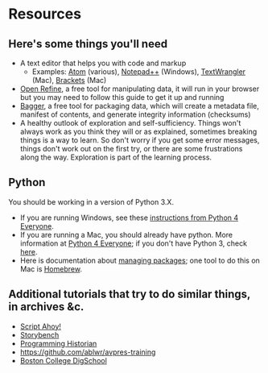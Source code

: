 # Resources

## Here's some things you'll need

* A text editor that helps you with code and markup
  * Examples: [Atom](https://atom.io/) (various), [Notepad++](https://notepad-plus-plus.org/) (Windows), [TextWrangler](http://www.barebones.com/products/textwrangler/) (Mac), [Brackets](http://brackets.io/) (Mac)
* [Open Refine](), a free tool for manipulating data, it will run in your browser but you may need to follow this guide to get it up and running
* [Bagger](), a free tool for packaging data, which will create a metadata file, manifest of contents, and generate integrity information (checksums) 
* A healthy outlook of exploration and self-sufficiency. Things won't always work as you think they will or as explained, sometimes breaking things is a way to learn. So don't worry if you get some error messages, things don't work out on the first try, or there are some frustrations along the way. Exploration is part of the learning process. 

## Python
You should be working in a version of Python 3.X. 

* If you are running Windows, see these [instructions from Python 4 Everyone](https://www.py4e.com/software-win.php).
* If you are running a Mac, you should already have python. More information at [Python 4 Everyone](https://www.py4e.com/software-mac.php); if you don't have Python 3, check [here](http://docs.python-guide.org/en/latest/starting/install3/osx/).  
* Here is documentation about [managing packages](https://packaging.python.org/tutorials/installing-packages/#ensure-you-can-run-pip-from-the-command-line); one tool to do this on Mac is [Homebrew](https://brew.sh/).

## Additional tutorials that try to do similar things, in archives &c.

* [Script Ahoy!](https://github.com/dd388/crals)
* [Storybench](http://www.storybench.org/about-storybench/)
* [Programming Historian](https://programminghistorian.org/lessons/) 
* https://github.com/ablwr/avpres-training
* [Boston College DigSchool](https://github.com/BCDigSchol)
